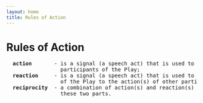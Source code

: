 ```yaml
---
layout: home
title: Rules of Action
---
```

# Rules of Action
<pre>
  <b>action</b>       - is a signal (a speech act) that is used to convey information or instructions to other
                 participants of the Play;
  <b>reaction</b>     - is a signal (a speech act) that is used to convey the <i>response</i> of a participant
                 of the Play to the action(s) of other participants;
  <b>reciprocity</b>  - a combination of action(s) and reaction(s) in which there is a causal relationship between
                 these two parts.
</pre>